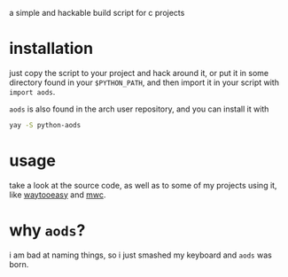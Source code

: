 a simple and hackable build script for c projects

# installation
just copy the script to your project and hack around it, or put it in some directory found in your `$PYTHON_PATH`, and then import it in your script with `import aods`.

`aods` is also found in the arch user repository, and you can install it with
```bash
yay -S python-aods
```

# usage
take a look at the source code, as well as to some of my projects using it, like [waytooeasy](https://github.com/dqrk0jeste/waytooeasy.git) and [mwc](https://github.com/dqrk0jeste/mwc.git).

# why `aods`?
i am bad at naming things, so i just smashed my keyboard and `aods` was born.
